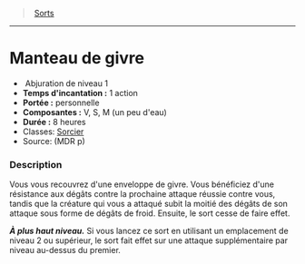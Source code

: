 ﻿---
!SpellItem
Family: SpellHD
Level: 1
Type: Abjuration
CastingTime: 1 action
Range: personnelle
Components: V, S, M (un peu d'eau)
Duration: 8 heures
Classes: '[Sorcier](hd_warlock.md)'
Id: spells_hd.md#manteau-de-givre
ParentLink: spells_hd.md#sorts
Name: Manteau de givre
ParentName: Sorts
NameLevel: 1
Source: (MDR p)
Attributes: {}
---
> [Sorts](hd_spells.md)

---

# Manteau de givre

-  Abjuration de niveau 1
- **Temps d'incantation :** 1 action
- **Portée :** personnelle
- **Composantes :** V, S, M (un peu d'eau)
- **Durée :** 8 heures
- Classes: [Sorcier](hd_warlock.md)
- Source: (MDR p)

### Description

Vous vous recouvrez d'une enveloppe de givre. Vous bénéficiez d'une résistance aux dégâts contre la prochaine attaque réussie contre vous, tandis que la créature qui vous a attaqué subit la moitié des dégâts de son attaque sous forme de dégâts de froid. Ensuite, le sort cesse de faire effet.

**_À plus haut niveau._** Si vous lancez ce sort en utilisant un emplacement de niveau 2 ou supérieur, le sort fait effet sur une attaque supplémentaire par niveau au-dessus du premier.


